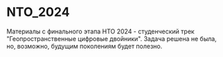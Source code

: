# NTO_2024
Материалы с финального этапа НТО 2024 - студенческий трек "Геопространственные цифровые двойники". Задача решена не была, но, возможно, будущим поколениям будет полезно.
